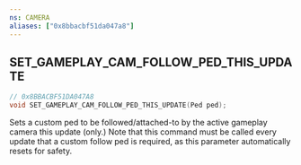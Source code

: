 ```yaml
---
ns: CAMERA
aliases: ["0x8bbacbf51da047a8"]
---
```

## SET_GAMEPLAY_CAM_FOLLOW_PED_THIS_UPDATE

```c
// 0x8BBACBF51DA047A8
void SET_GAMEPLAY_CAM_FOLLOW_PED_THIS_UPDATE(Ped ped);
```

Sets a custom ped to be followed/attached-to by the active gameplay camera this update (only.) Note that this command must be called every update that a custom follow ped is required, as this parameter automatically resets for safety.

